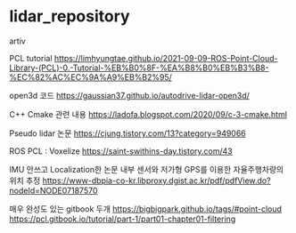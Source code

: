 # lidar_repository
artiv

PCL tutorial
https://limhyungtae.github.io/2021-09-09-ROS-Point-Cloud-Library-(PCL)-0.-Tutorial-%EB%B0%8F-%EA%B8%B0%EB%B3%B8-%EC%82%AC%EC%9A%A9%EB%B2%95/

open3d 코드
https://gaussian37.github.io/autodrive-lidar-open3d/

C++ Cmake 관련 내용
https://ladofa.blogspot.com/2020/09/c-3-cmake.html

Pseudo lidar 논문
https://cjung.tistory.com/13?category=949066

ROS PCL : Voxelize
https://saint-swithins-day.tistory.com/43

IMU 안쓰고 Localization한 논문
내부 센서와 저가형 GPS를 이용한 자율주행차량의 위치 추정
https://www-dbpia-co-kr.libproxy.dgist.ac.kr/pdf/pdfView.do?nodeId=NODE07187570

매우 완성도 있는 gitbook 두개
https://bigbigpark.github.io/tags/#point-cloud
https://pcl.gitbook.io/tutorial/part-1/part01-chapter01-filtering
